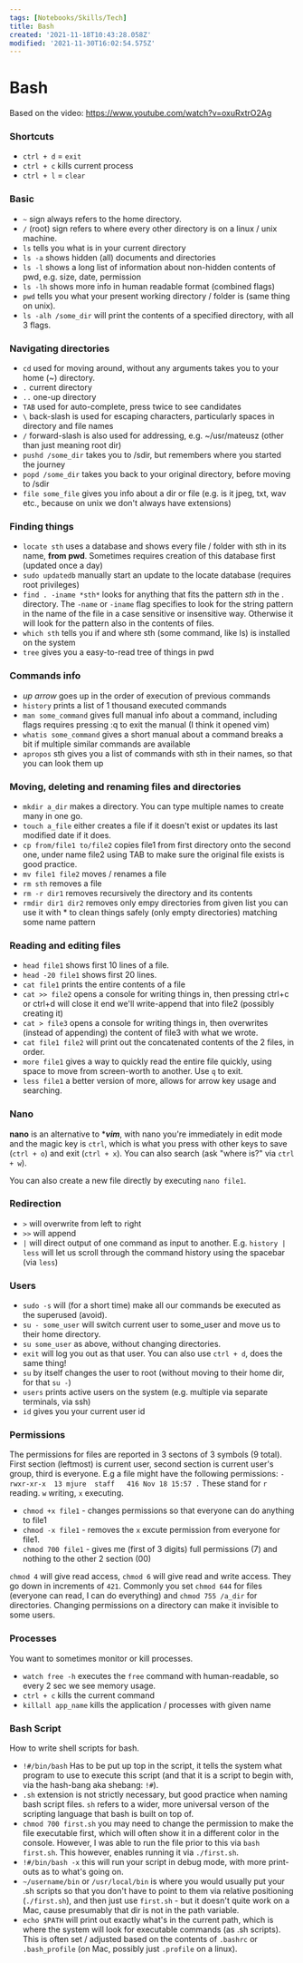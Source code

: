 ```yaml
---
tags: [Notebooks/Skills/Tech]
title: Bash
created: '2021-11-18T10:43:28.058Z'
modified: '2021-11-30T16:02:54.575Z'
---
```


# Bash
Based on the video: https://www.youtube.com/watch?v=oxuRxtrO2Ag

### Shortcuts
* `ctrl + d` = `exit`
* `ctrl + c` kills current process
* `ctrl + l` = `clear`

### Basic

* `~` sign always refers to the home directory.				
* `/` (root) sign refers to where every other directory is on a linux / unix machine.	
* `ls` tells you what is in your current directory							
* `ls -a` shows hidden (all) documents and directories							
* `ls -l` shows a long list of information about non-hidden contents of pwd, e.g. size, date, permission					
* `ls -lh` shows more info in human readable format (combined flags)
* `pwd` tells you what your present working directory / folder is (same thing on unix).	
* `ls -alh /some_dir` will print the contents of a specified directory, with all 3 flags.

### Navigating directories

- `cd` used for moving around, without any arguments takes you to your home (~) directory.		
- `.` current directory							
- `..` one-up directory							
- `TAB` used for auto-complete, press twice to see candidates							
- `\` back-slash is used for escaping characters, particularly spaces in directory and file names		
- `/` forward-slash is also used for addressing, e.g. ~/usr/mateusz	(other than just meaning root dir)									
- `pushd /some_dir` takes you to /sdir, but remembers where you started the journey							
- `popd /some_dir` takes you back to your original directory, before moving to /sdir							
- `file some_file` gives you info about a dir or file (e.g. is it jpeg, txt, wav etc., because on unix we don't always have extensions)							
								
### Finding things				

* `locate sth` uses a database and shows every file / folder with sth in its name, **from pwd**. Sometimes requires creation of this database first (updated once a day)						
* `sudo updatedb` manually start an update to the locate database (requires root privileges)
* `find . -iname *sth*` looks for anything that fits the pattern *sth* in the . directory. The `-name` or `-iname` flag specifies to look for the string pattern in the name of the file in a case sensitive or insensitive way. Otherwise it will look for the pattern also in the contents of files.			
* `which sth` tells you if and where sth (some command, like ls) is installed on the system
* `tree` gives you a easy-to-read tree of things in pwd							
								
### Commands info						

* _up arrow_	goes up in the order of execution of previous commands
* `history`	prints a list of 1 thousand executed commands							
* `man some_command` gives full manual info about a command, including flags requires pressing :q to exit the manual (I think it opened vim)
* `whatis some_command` gives a short manual about a command breaks a bit if multiple similar commands are available							
* `apropos` sth	gives you a list of commands with sth in their names, so that you can look them up

### Moving, deleting and renaming files and directories

* `mkdir a_dir` makes a directory. You can type multiple names to create many in one go.	
* `touch a_file` either creates a file if it doesn't exist or updates its last modified date if it does.					
* `cp from/file1 to/file2` copies file1 from first directory onto the second one, under name file2 using TAB to make sure the original file exists is good practice.						
* `mv file1 file2` moves / renames a file							
* `rm sth` removes a file							
* `rm -r dir1` removes recursively the directory and its contents							
* `rmdir dir1 dir2` removes only empy directories from given list	you can use it with * to clean things safely (only empty directories) matching some name pattern

### Reading and editing files

* `head file1` shows first 10 lines of a file.
* `head -20 file1` shows first 20 lines.
* `cat file1` prints the entire contents of a file							
* `cat >> file2` opens a console for writing things in, then pressing ctrl+c or ctrl+d will close it end we'll write-append that into file2 (possibly creating it)							
* `cat > file3` opens a console for writing things in, then overwrites (instead of appending) the content of file3 with what we wrote.
* `cat file1 file2` will print out the concatenated contents of the 2 files, in order.
* `more file1` gives a way to quickly read the entire file quickly, using space to move from screen-worth to another. Use `q` to exit.
* `less file1` a better version of more, allows for arrow key usage and searching.

### Nano

**nano** is an alternative to ****vim***, with nano you're immediately in edit mode and the magic key is `ctrl`, which is what you press with other keys to save (`ctrl + o`) and exit (`ctrl + x`). You can also search (ask "where is?" via `ctrl + w`).

You can also create a new file directly by executing `nano file1`.

### Redirection

* `>` will overwrite from left to right
* `>>` will append
* `|` will direct output of one command as input to another.
E.g. `history | less` will let us scroll through the command history using the spacebar (via `less`)

### Users

* `sudo -s` will (for a short time) make all our commands be executed as the superused (avoid).
* `su - some_user` will switch current user to some_user and move us to their home directory.
* `su some_user` as above, without changing directories.
* `exit` will log you out as that user.
You can also use `ctrl + d`, does the same thing! 
* `su` by itself changes the user to root (without moving to their home dir, for that `su -`)
* `users` prints active users on the system (e.g. multiple via separate terminals, via ssh)
* `id` gives you your current user id

### Permissions

The permissions for files are reported in 3 sectons of 3 symbols (9 total).
First section (leftmost) is current user, second section is current user's group, third is everyone.
E.g a file might have the following permissions:
```-rwxr-xr-x  13 mjure  staff   416 Nov 18 15:57 .```
These stand for `r` reading. `w` writing, `x` executing.

* `chmod +x file1` - changes permissions so that everyone can do anything to file1
* `chmod -x file1` - removes the `x` excute permission from everyone for file1.
* `chmod 700 file1` - gives me (first of 3 digits) full permissions (7) and nothing to the other 2 section (00)

`chmod 4` will give read access, `chmod 6` will give read and write access. They go down in increments of `421`.
Commonly you set `chmod 644` for files (everyone can read, I can do everything) and `chmod 755 /a_dir` for directories. Changing permissions on a directory can make it invisible to some users.

### Processes

You want to sometimes monitor or kill processes.
* `watch free -h` executes the `free` command with human-readable, so every 2 sec we see memory usage.
* `ctrl + c` kills the current command
* `killall app_name` kills the application / processes with given name

### Bash Script

How to write shell scripts for bash.

- `!#/bin/bash`
Has to be put up top in the script, it tells the system what program to use to execute this script (and that it is a script to begin with, via the hash-bang aka shebang: `!#`).
- `.sh` extension
is not strictly necessary, but good practice when naming bash script files. `sh` refers to a wider, more universal verson of the scripting language that bash is built on top of.
- `chmod 700 first.sh`
you may need to change the permission to make the file executable first, which will often show it in a different color in the console. However, I was able to run the file prior to this via `bash first.sh`. This however, enables running it via `./first.sh`.
- `!#/bin/bash -x`
this will run your script in debug mode, with more print-outs as to what's going on.
- `~/username/bin` or `/usr/local/bin` is where you would usually put your .sh scripts so that you don't have to point to them via relative positioning (`./first.sh`), and then just use `first.sh` - but it doesn't quite work on a Mac, cause presumably that dir is not in the path variable.
- `echo $PATH`
will print out exactly what's in the current path, which is where the system will look for executable commands (as .sh scripts). This is often set / adjusted based on the contents of `.bashrc` or `.bash_profile` (on Mac, possibly just `.profile` on a linux). 


